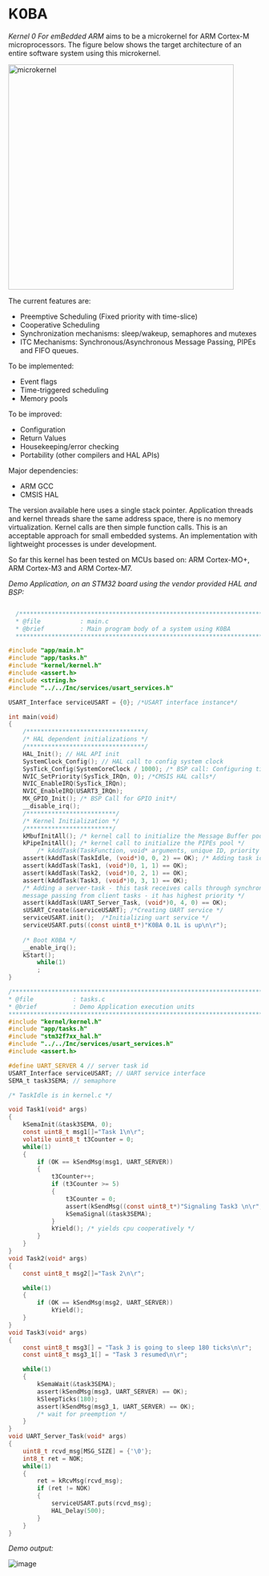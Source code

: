 
# K0BA
*Kernel 0 For emBedded ARM* aims to be a microkernel for ARM Cortex-M microprocessors. 
The figure below shows the target architecture of an entire software system using this
microkernel.

<img width="450" alt="microkernel" src="https://user-images.githubusercontent.com/62488903/209377097-07d90421-afe0-4749-adac-3a875641aa51.png">

The current features are:
* Preemptive Scheduling (Fixed priority with time-slice) 
* Cooperative Scheduling
* Synchronization mechanisms: sleep/wakeup, semaphores and mutexes
* ITC Mechanisms: Synchronous/Asynchronous Message Passing, PIPEs and FIFO queues.

To be implemented:
* Event flags
* Time-triggered scheduling
* Memory pools

To be improved:
* Configuration
* Return Values
* Housekeeping/error checking
* Portability (other compilers and HAL APIs)

Major dependencies:
* ARM GCC 
* CMSIS HAL

The version available here uses a single stack pointer. Application threads and kernel threads share the same address
space, there is no memory virtualization. Kernel calls are then simple function calls. This is an acceptable approach
for small embedded systems.
An implementation with lightweight processes is under development.

So far this kernel has been tested on MCUs based on: ARM Cortex-MO+, ARM Cortex-M3 and ARM Cortex-M7.

*Demo Application, on an STM32 board using the vendor provided HAL and BSP:*
```c

  /******************************************************************************
  * @file           : main.c
  * @brief          : Main program body of a system using K0BA
  ******************************************************************************/

#include "app/main.h"
#include "app/tasks.h"
#include "kernel/kernel.h"
#include <assert.h>
#include <string.h>
#include "../../Inc/services/usart_services.h"

USART_Interface serviceUSART = {0}; /*USART interface instance*/

int main(void)
{
	/*********************************/
	/* HAL dependent initializations */
	/*********************************/
	HAL_Init(); // HAL API init
	SystemClock_Config(); // HAL call to config system clock
	SysTick_Config(SystemCoreClock / 1000); /* BSP call: Configuring tick for 1ms*/
	NVIC_SetPriority(SysTick_IRQn, 0); /*CMSIS HAL calls*/
	NVIC_EnableIRQ(SysTick_IRQn);
	NVIC_EnableIRQ(USART3_IRQn);
	MX_GPIO_Init(); /* BSP Call for GPIO init*/
	__disable_irq();
	/*************************/
	/* Kernel Initialization */
	/************************/
	kMbufInitAll(); /* kernel call to initialize the Message Buffer pool */
	kPipeInitAll(); /* kernel call to initialize the PIPEs pool */
        /* kAddTask(TaskFunction, void* arguments, unique ID, priority [highest=0]) */
	assert(kAddTask(TaskIdle, (void*)0, 0, 2) == OK); /* Adding task idle */
	assert(kAddTask(Task1, (void*)0, 1, 1) == OK); 
	assert(kAddTask(Task2, (void*)0, 2, 1) == OK); 
	assert(kAddTask(Task3, (void*)0, 3, 1) == OK);
	/* Adding a server-task - this task receives calls through synchronous                                                          
   	message passing from client tasks - it has highest priority */
	assert(kAddTask(UART_Server_Task, (void*)0, 4, 0) == OK); 
	sUSART_Create(&serviceUSART); /*Creating UART service */
	serviceUSART.init();  /*Initializing uart service */
	serviceUSART.puts((const uint8_t*)"K0BA 0.1L is up\n\r");
	
	/* Boot K0BA */
	__enable_irq();
	kStart(); 
    	while(1)
    	;
}

/******************************************************************************
* @file           : tasks.c
* @brief          : Demo Application execution units
******************************************************************************/
#include "kernel/kernel.h"
#include "app/tasks.h"
#include "stm32f7xx_hal.h"
#include "../../Inc/services/usart_services.h"
#include <assert.h>

#define UART_SERVER 4 // server task id
USART_Interface serviceUSART; // UART service interface
SEMA_t task3SEMA; // semaphore

/* TaskIdle is in kernel.c */

void Task1(void* args)
{
	kSemaInit(&task3SEMA, 0);
	const uint8_t msg1[]="Task 1\n\r";
	volatile uint8_t t3Counter = 0;
	while(1)
	{
		if (OK == kSendMsg(msg1, UART_SERVER))
		{
			t3Counter++;
			if (t3Counter >= 5)
			{
				t3Counter = 0;
				assert(kSendMsg((const uint8_t*)"Signaling Task3 \n\r", UART_SERVER) == 0);
				kSemaSignal(&task3SEMA);
			}
			kYield(); /* yields cpu cooperatively */
		}
	}
}
void Task2(void* args)
{
	const uint8_t msg2[]="Task 2\n\r";

	while(1)
	{
		if (OK == kSendMsg(msg2, UART_SERVER))
			kYield();
	}
}
void Task3(void* args)
{
	const uint8_t msg3[] = "Task 3 is going to sleep 180 ticks\n\r";
	const uint8_t msg3_1[] = "Task 3 resumed\n\r";

	while(1)
	{
		kSemaWait(&task3SEMA);
		assert(kSendMsg(msg3, UART_SERVER) == OK);
		kSleepTicks(180);
		assert(kSendMsg(msg3_1, UART_SERVER) == OK);
		/* wait for preemption */
	}
}
void UART_Server_Task(void* args)
{
	uint8_t rcvd_msg[MSG_SIZE] = {'\0'};
	int8_t ret = NOK;
	while(1)
	{
		ret = kRcvMsg(rcvd_msg);
		if (ret != NOK)
		{
			serviceUSART.puts(rcvd_msg);
			HAL_Delay(500);
		}
	}
}


```

*Demo output:*

![image](https://github.com/antoniogiacomelli/K0BA_Kernel/assets/62488903/f60aa494-935d-4f46-9541-6569de1f1443)

